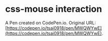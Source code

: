 # css-mouse interaction

A Pen created on CodePen.io. Original URL: [https://codepen.io/tsai0918/pen/MWQWYwE](https://codepen.io/tsai0918/pen/MWQWYwE).

